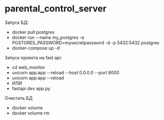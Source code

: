 # parental_control_server
Запуск БД:
- docker pull postgres
- docker run --name my_postgres -e POSTGRES_PASSWORD=mysecretpassword -d -p 5432:5432 postgres
- docker-compose up -d

Запуск проекта на fast api:
- cd web_monitor 
- uvicorn app:app --reload --host 0.0.0.0 --port 8000
- uvicorn app:app --reload
- ИЛИ
- fastapi dev app.py

Очистить БД
- docker volume
- docker volume rm
    
